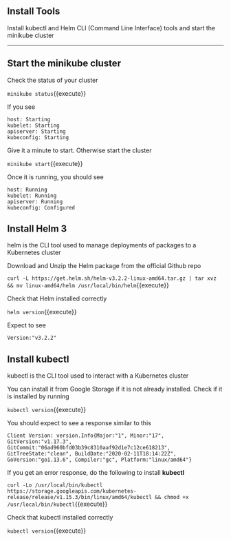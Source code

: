 ## Install Tools

Install kubectl and Helm CLI (Command Line Interface) tools and start the minikube cluster

---

## Start the minikube cluster

Check the status of your cluster

`minikube status`{{execute}}

If you see
```
host: Starting
kubelet: Starting
apiserver: Starting
kubeconfig: Starting
```

Give it a minute to start. Otherwise start the cluster

`minikube start`{{execute}}

Once it is running, you should see 
```
host: Running
kubelet: Running
apiserver: Running
kubeconfig: Configured
```

## Install Helm 3

helm is the CLI tool used to manage deployments of packages to a Kubernetes cluster

Download and Unzip the Helm package from the official Github repo

`curl -L https://get.helm.sh/helm-v3.2.2-linux-amd64.tar.gz | tar xvz && mv linux-amd64/helm /usr/local/bin/helm`{{execute}}

Check that Helm installed correctly

`helm version`{{execute}}

Expect to see
```
Version:"v3.2.2"
```

## Install kubectl

kubectl is the CLI tool used to interact with a Kubernetes cluster

You can install it from Google Storage if it is not already installed. Check if it is installed by running

`kubectl version`{{execute}}

You should expect to see a response similar to this

```
Client Version: version.Info{Major:"1", Minor:"17", GitVersion:"v1.17.3", GitCommit:"06ad960bfd03b39c8310aaf92d1e7c12ce618213", GitTreeState:"clean", BuildDate:"2020-02-11T18:14:22Z", GoVersion:"go1.13.6", Compiler:"gc", Platform:"linux/amd64"}
```

If you get an error response, do the following to install **kubectl**

`curl -Lo /usr/local/bin/kubectl https://storage.googleapis.com/kubernetes-release/release/v1.15.3/bin/linux/amd64/kubectl && chmod +x /usr/local/bin/kubectl`{{execute}}

Check that kubectl installed correctly

`kubectl version`{{execute}}
